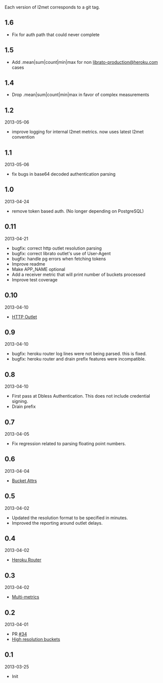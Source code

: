 Each version of l2met corresponds to a git tag.

## 1.6

* Fix for auth path that could never complete

## 1.5

* Add .mean|sum|count|min|max for non librato-production@heroku.com cases

## 1.4

* Drop .mean|sum|count|min|max in favor of complex measurements

## 1.2

2013-05-06

* improve logging for internal l2met metrics. now uses latest l2met convention

## 1.1

2013-05-06

* fix bugs in base64 decoded authentication parsing

## 1.0

2013-04-24

* remove token based auth. (No longer depending on PostgreSQL)

## 0.11

2013-04-21

* bugfix: correct http outlet resolution parsing
* bugfix: correct librato outlet's use of User-Agent
* bugfix: handle pg errors when fetching tokens
* Improve readme
* Make APP_NAME optional
* Add a receiver metric that will print number of buckets processed
* Improve test coverage

## 0.10

2013-04-10

* [HTTP Outlet](https://github.com/ryandotsmith/l2met#http-outlet)

## 0.9

2013-04-10

* bugfix: heroku router log lines were not being parsed. this is fixed.
* bugfix: heroku router and drain prefix features were incompatible.

## 0.8

2013-04-10

* First pass at Dbless Authentication. This does not include credential signing.
* Drain prefix

## 0.7

2013-04-05

* Fix regression related to parsing floating point numbers.

## 0.6

2013-04-04

* [Bucket Attrs](https://github.com/ryandotsmith/l2met#bucket-attrs)

## 0.5

2013-04-02

* Updated the resolution format to be specified in minutes.
* Improved the reporting around outlet delays.

## 0.4

2013-04-02

* [Heroku Router](https://github.com/ryandotsmith/l2met#heroku-router)

## 0.3

2013-04-02

* [Multi-metrics](https://github.com/ryandotsmith/l2met#multi-metrics)

## 0.2

2013-04-01

* PR [#34](https://github.com/ryandotsmith/l2met/pull/34)
* [High resolution buckets](https://github.com/ryandotsmith/l2met#high-resolution-buckets)

## 0.1

2013-03-25

* Init
